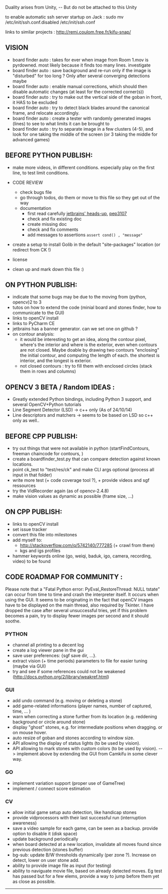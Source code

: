 
Duality arises from Unity, -- But do not be attached to this Unity

to enable automatic ssh server startup on Jack :
sudo mv /etc/init/ssh.conf.disabled /etc/init/ssh.conf

links to similar projects : http://remi.coulom.free.fr/kifu-snap/


## VISION
- board finder auto : takes for ever when image from Room 1.mov is pyrdowned. most likely because it finds too many lines. investigate
- board finder auto : save background and re-run only if the image is "disturbed" for too long ? Only after several converging detections maybe
- board finder auto : enable manual corrections, which should then disable automatic changes (at least for the corrected corner(s))
- board finder auto : try to make out the vertical side of the goban in front, it HAS to be excluded
- board finder auto : try to detect black blades around the canonical frame, and relocate accordingly.
- board finder auto : create a tester with randomly generated images (lines) to see to what limits it can be brought to
- board finder auto : try to separate image in a few clusters (4-5), and look for one taking the middle of the screen (or 3 taking the middle for advanced games)


## BEFORE PYTHON PUBLISH:

- make more videos, in different conditions. especially play on the first line, to test limit conditions.

- CODE REVIEW
    * check bugs file
    * go through todos, do them or move to this file so they get out of the way
    * documentation
        - first read carefully [jetbrains' heads-up](https://www.jetbrains.com/pycharm/webhelp/documenting-source-code-in-pycharm.html), [pep3107](https://www.python.org/dev/peps/pep-3107/)
        - check and fix existing doc
        - create missing doc
        - check and fix comments
        - add messages to assertions  `assert cond() , "message"`
- create a setup to install Golib in the default "site-packages" location (or redirect from CK !)
- license
- clean up and mark down this file :)


## ON PYTHON PUBLISH:

- indicate that some bugs may be due to the moving from (python, opencv)2 to 3
- tutos on how to extend the code (minial board and stones finder, how to communicate to the GUI)
- links to openCV install
- links to PyCharm CE
- jetbrains has a banner generator. can we set one on github ?
- on contour analysis:
    * it would be interesting to get an idea, along the contour pixel, where's the interior and where is the exterior, even when contours are not closed. Maybe doable by drawing two contours "enclosing" the initial contour, and computing the length of each. the shortest is interior, and the longest is exterior.
    * not closed contours : try to fill them with enclosed circles (stack them in rows and columns)


## OPENCV 3 BETA / Random IDEAS :

- Greatly extended Python bindings, including Python 3 support, and several OpenCV+Python tutorials
- Line Segment Detector (LSD)     -> c++ only (As of 24/10/14)
- Line descriptors and matchers   -> seems to be based on LSD so c++ only as well..


## BEFORE CPP PUBLISH:

- try out things that were not available in python (startFindContours, freeman chaincode for contours, )
- create a boardfinder_test.py that can compare detection against known locations.
- point ck_test to "test/res/ck" and make CLI args optional (process all input in that folder)
- write more test (+ code coverage tool ?), + provide videos and sgf ressources
- try the VidRecorder again (as of opencv-2.4.8)
- make vision values as dynamic as possible (frame size, ...)


## ON CPP PUBLISH:

- links to openCV install
- set issue tracker
- convert this file into milestones
- add myself to:
    * http://stackoverflow.com/q/5742140/777285  (+ crawl from there)
    * kgs and igs profiles
- hammer keywords online (go, weiqi, baduk, igo, camera, recording, video) to be found


## CODE ROADMAP FOR COMMUNITY :

Please note that a "Fatal Python error: PyEval_RestoreThread: NULL tstate" can occur from time to time and crash the
interpreter itself. It occurs when using the GUI. It seems to be originating in the fact that openCV images have to
be displayed on the main thread, also required by Tkinter. I have dropped the case after several unsuccessful tries,
yet if this problem becomes a pain, try to display fewer images per second and it should soothe.


### PYTHON

- channel all printing to a decent log
- create a log viewer pane in the gui
- save user preferences: {sgf save dir, ...}.
- extract vision (+ time periods) parameters to file for easier tuning (maybe via GUI)
- try and see if some references could not be weakened  (http://docs.python.org/2/library/weakref.html)

### GUI

- add undo command (e.g. moving or deleting a stone)
- add game-related informations (player names, number of captured, time, ... )
- warn when correcting a stone further from its location (e.g. reddening background or circle around stone)
- display "ghost" stones, e.g. for intermediate positions when dragging. or on mouse hover.
- auto resize of goban and stones according to window size.
- API allowing the display of status lights (to be used by vision).
- API allowing to mark stones with custom colors (to be used by vision).
--> implement above by extending the GUI from Camkifu in some clever way.

### GO

- implement variation support (proper use of GameTree)
- implement / connect score estimation

### CV

- allow initial game setup auto detection, like handicap stones
- provide vidprocessors with their last successful run (interruption awareness)
- save a video sample for each game, can be seen as a backup. provide option to disable it (disk space)
- update background periodically
- when board detected at a new location, invalidate all moves found since previous detection (stones buffer)
- bg-sub: update B/W thresholds dynamically (per zone ?). Increase on detect, lower on user stone add.
- ability to provide image file as input (for testing)
- ability to naviguate movie file, based on already detected moves. Eg test has passed but for a few elems, provide a way to jump before them yet as close as possible.

---------------------------------------------------------------------------------------------------

